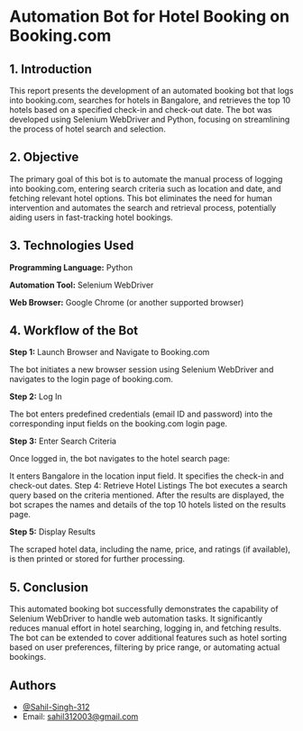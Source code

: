 
# Automation Bot for Hotel Booking on Booking.com

## 1. Introduction
This report presents the development of an automated booking bot that logs into booking.com, searches for hotels in Bangalore, and retrieves the top 10 hotels based on a specified check-in and check-out date. The bot was developed using Selenium WebDriver and Python, focusing on streamlining the process of hotel search and selection.

## 2. Objective
The primary goal of this bot is to automate the manual process of logging into booking.com, entering search criteria such as location and date, and fetching relevant hotel options. This bot eliminates the need for human intervention and automates the search and retrieval process, potentially aiding users in fast-tracking hotel bookings.

## 3. Technologies Used
**Programming Language:**  Python

**Automation Tool:** Selenium WebDriver

**Web Browser:** Google Chrome (or another supported browser)

## 4. Workflow of the Bot
**Step 1:** Launch Browser and Navigate to Booking.com

The bot initiates a new browser session using Selenium WebDriver and navigates to the login page of booking.com.

**Step 2:** Log In

The bot enters predefined credentials (email ID and password) into the corresponding input fields on the booking.com login page.

**Step 3:** Enter Search Criteria

Once logged in, the bot navigates to the hotel search page:

It enters Bangalore in the location input field.
It specifies the check-in and check-out dates.
Step 4: Retrieve Hotel Listings
The bot executes a search query based on the criteria mentioned. After the results are displayed, the bot scrapes the names and details of the top 10 hotels listed on the results page.

**Step 5:** Display Results

The scraped hotel data, including the name, price, and ratings (if available), is then printed or stored for further processing.

## 5. Conclusion
This automated booking bot successfully demonstrates the capability of Selenium WebDriver to handle web automation tasks. It significantly reduces manual effort in hotel searching, logging in, and fetching results. The bot can be extended to cover additional features such as hotel sorting based on user preferences, filtering by price range, or automating actual bookings.

## Authors

- [@Sahil-Singh-312](https://github.com/Sahil-Singh-312)
- Email: sahil312003@gmail.com

